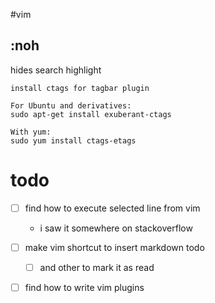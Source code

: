 #vim

## :noh
hides search highlight

```
install ctags for tagbar plugin

For Ubuntu and derivatives:
sudo apt-get install exuberant-ctags

With yum:
sudo yum install ctags-etags
```

# todo
- [ ] find how to execute selected line from vim
  - i saw it somewhere on stackoverflow

- [ ] make vim shortcut to insert markdown todo
  - [ ] and other to mark it as read

- [ ] find how to write vim plugins

